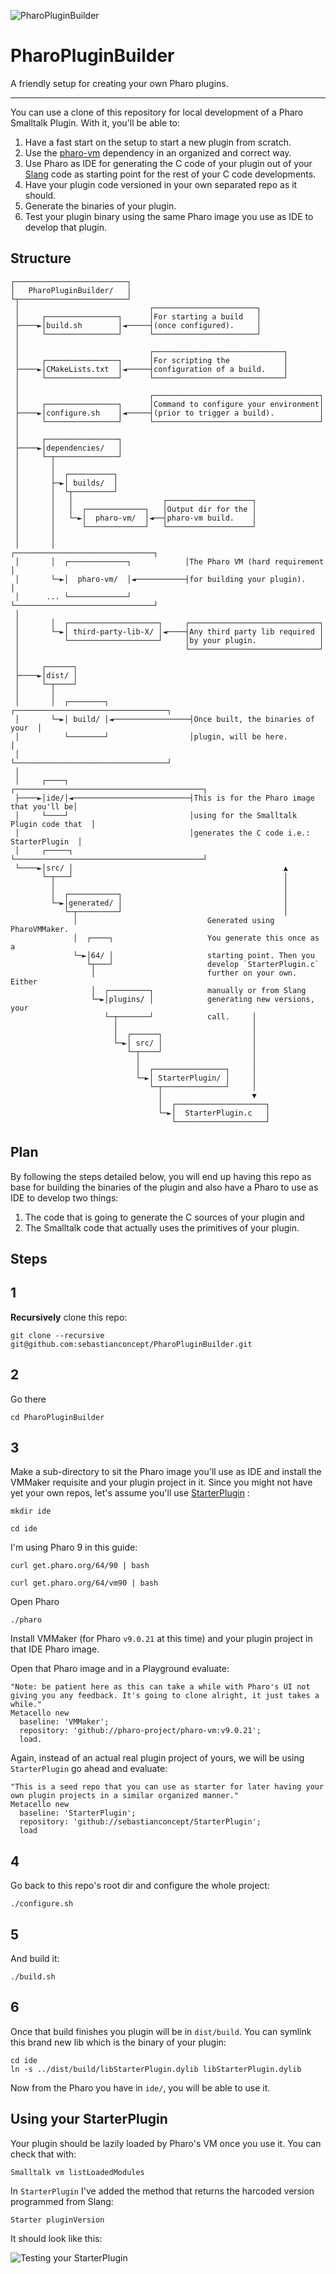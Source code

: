 ![PharoPluginBuilder](./header.jpg)

# PharoPluginBuilder
A friendly setup for creating your own Pharo plugins.
_____


You can use a clone of this repository for local development of a Pharo Smalltalk Plugin. With it, you'll be able to:
1. Have a fast start on the setup to start a new plugin from scratch.
2. Use the [pharo-vm](https://github.com/pharo-project/pharo-vm) dependency in an organized and correct way.
3. Use Pharo as IDE for generating the C code of your plugin out of your [Slang](https://github.com/pharo-open-documentation/pharo-wiki/blob/master/General/Glossary.md#slang) code as starting point for the rest of your C code developments.
4. Have your plugin code versioned in your own separated repo as it should.
5. Generate the binaries of your plugin.
6. Test your plugin binary using the same Pharo image you use as IDE to develop that plugin.

## Structure

```
┌─────────────────────────┐
│   PharoPluginBuilder/   │
└┬────────────────────────┘
 │                             ┌───────────────────────┐
 │     ┌────────────────┐      │For starting a build   │
 ├────►│build.sh        │◄─────┤(once configured).     │
 │     └────────────────┘      └───────────────────────┘
 │
 │                             ┌─────────────────────────────┐
 │     ┌────────────────┐      │For scripting the            │
 ├────►│CMakeLists.txt  │◄─────┤configuration of a build.    │
 │     └────────────────┘      └─────────────────────────────┘
 │
 │                             ┌─────────────────────────────────────┐
 │     ┌────────────────┐      │Command to configure your environment│
 ├────►│configure.sh    │◄─────┤(prior to trigger a build).          │
 │     └────────────────┘      └─────────────────────────────────────┘
 │
 │     ┌────────────────┐
 ├────►│dependencies/   │
 │     └─┬──────────────┘
 │       │
 │       │  ┌──────────┐
 │       ├─►│ builds/  │
 │       │  └┬─────────┘
 │       │   │                    ┌───────────────────┐
 │       │   │  ┌─────────────┐   │Output dir for the │
 │       │   └─►│  pharo-vm/  │◄──┤pharo-vm build.    │
 │       │      └─────────────┘   └───────────────────┘
 │       │
 │       │                             ┌───────────────────────────────┐
 │       │  ┌─────────────┐            │The Pharo VM (hard requirement │
 │       └─►│  pharo-vm/  │◄───────────┤for building your plugin).     │
 │      ... └─────────────┘            └───────────────────────────────┘
 │
 │       │  ┌────────────────────┐     ┌─────────────────────────────┐
 │       └─►│ third-party-lib-X/ │◄────┤Any third party lib required │
 │          └────────────────────┘     │by your plugin.              │
 │                                     └─────────────────────────────┘
 │
 │     ┌──────┐
 ├────►│dist/ │
 │     └─┬────┘
 │       │
 │       │  ┌────────┐                  ┌──────────────────────────────────┐
 │       └─►│ build/ │◄─────────────────┤Once built, the binaries of your  │
 │          └────────┘                  │plugin, will be here.             │
 │                                      └──────────────────────────────────┘
 │
 │     ┌────┐                           ┌──────────────────────────────────────────┐
 ├────►│ide/│◄──────────────────────────┤This is for the Pharo image that you'll be│
 │     └────┘                           │using for the Smalltalk Plugin code that  │
 │                                      │generates the C code i.e.: StarterPlugin  │
 │     ┌─────┐                          └──────────────────────────────────────────┘
 └────►│src/ │                                               ▲
       └─┬───┘                                               │
         │                                                   │
         │  ┌───────────┐                                    │
         └─►│generated/ │                                    │
            └─┬─────────┘                                    │
              │                             Generated using PharoVMMaker.
              │  ┌────┐                     You generate this once as a
              └─►│64/ │                     starting point. Then you
                 └┬───┘                     develop `StarterPlugin.c`
                  │                         further on your own. Either
                  │  ┌─────────┐            manually or from Slang
                  └─►│plugins/ │            generating new versions, your
                     └─┬───────┘            call.     │
                       │                              │
                       │  ┌──────┐                    │
                       └─►│ src/ │                    │
                          └─┬────┘                    │
                            │                         │
                            │  ┌────────────────┐     │
                            └─►│ StarterPlugin/ │     │
                               └─┬──────────────┘     │
                                 │                    ▼
                                 │  ┌────────────────────┐
                                 └─►│  StarterPlugin.c   │
                                    └────────────────────┘
```

## Plan
By following the steps detailed below, you will end up having this repo as base for building the binaries of the plugin and also have a Pharo to use as IDE to develop two things: 

1. The code that is going to generate the C sources of your plugin and 
2. The Smalltalk code that actually uses the primitives of your plugin.

## Steps

## 1
**Recursively** clone this repo:
```
git clone --recursive git@github.com:sebastianconcept/PharoPluginBuilder.git
```

## 2
Go there   
```
cd PharoPluginBuilder
```
## 3

Make a sub-directory to sit the Pharo image you'll use as IDE and install the VMMaker requisite and your plugin project in it. Since you might not have yet your own repos, let's assume you'll use [StarterPlugin](https://github.com/sebastianconcept/StarterPlugin) :

```
mkdir ide
```
```
cd ide
```
I'm using Pharo 9 in this guide:
```
curl get.pharo.org/64/90 | bash
```
```
curl get.pharo.org/64/vm90 | bash
```
Open Pharo
```
./pharo
```

 Install VMMaker (for Pharo `v9.0.21` at this time) and your plugin project in that IDE Pharo image.

Open that Pharo image and in a Playground evaluate:

```smalltalk
"Note: be patient here as this can take a while with Pharo's UI not giving you any feedback. It's going to clone alright, it just takes a while."
Metacello new
  baseline: 'VMMaker';
  repository: 'github://pharo-project/pharo-vm:v9.0.21';
  load.
```

Again, instead of an actual real plugin project of yours, we will be using `StarterPlugin` go ahead and evaluate:

```smalltalk
"This is a seed repo that you can use as starter for later having your own plugin projects in a similar organized manner."
Metacello new
  baseline: 'StarterPlugin';
  repository: 'github://sebastianconcept/StarterPlugin';
  load
```

## 4

Go back to this repo's root dir and configure the whole project:
```
./configure.sh
```
## 5
And build it:
```
./build.sh
```

## 6
Once that build finishes you plugin will be in `dist/build`. You can symlink this brand new lib which is the binary of your plugin:
```
cd ide
ln -s ../dist/build/libStarterPlugin.dylib libStarterPlugin.dylib
```
Now from the Pharo you have in `ide/`, you will be able to use it.
## Using your StarterPlugin

Your plugin should be lazily loaded by Pharo's VM once you use it.  You can check that with:
```
Smalltalk vm listLoadedModules
```
In `StarterPlugin` I've added the method that returns the harcoded version programmed from Slang:
```
Starter pluginVersion
```
It should look like this:

![Testing your StarterPlugin](./testingStarterPlugin.gif)
